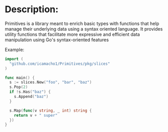# Description:

Primitives is a library meant to enrich basic types with functions
that help manage their underlying data using a syntax oriented language.
It provides utility functions that facilitate more expressive and
efficient data manipulation using Go's syntax-oriented features

Example:
```go
import (
  "github.com/icamacho1/Primitives/pkg/slices"
)

func main() {
  s := slices.New("foo", "bar", "baz")
  s.Pop(2)
  if !s.Has("baz") {
    s.Append("baz")
  }

  s.Map(func(v string, _ int) string {
    return v + " super"
  })
}
```
